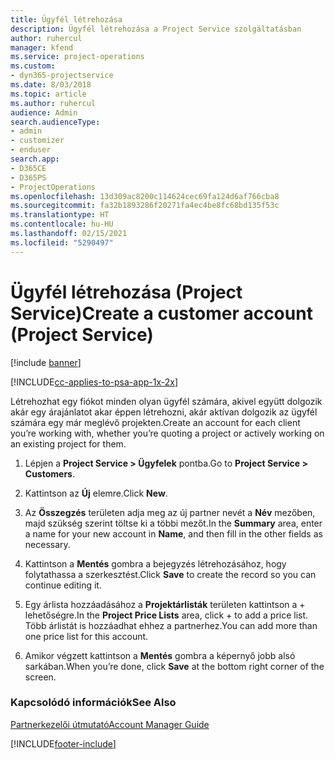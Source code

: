 ```yaml
---
title: Ügyfél létrehozása
description: Ügyfél létrehozása a Project Service szolgáltatásban
author: ruhercul
manager: kfend
ms.service: project-operations
ms.custom:
- dyn365-projectservice
ms.date: 8/03/2018
ms.topic: article
ms.author: ruhercul
audience: Admin
search.audienceType:
- admin
- customizer
- enduser
search.app:
- D365CE
- D365PS
- ProjectOperations
ms.openlocfilehash: 13d309ac8200c114624cec69fa124d6af766cba8
ms.sourcegitcommit: fa32b1893286f20271fa4ec4be8fc68bd135f53c
ms.translationtype: HT
ms.contentlocale: hu-HU
ms.lasthandoff: 02/15/2021
ms.locfileid: "5290497"
---
```

# <a name="create-a-customer-account-project-service"></a><span data-ttu-id="64652-103">Ügyfél létrehozása (Project Service)</span><span class="sxs-lookup"><span data-stu-id="64652-103">Create a customer account (Project Service)</span></span>

[!include [banner](../includes/psa-now-project-operations.md)]

[!INCLUDE[cc-applies-to-psa-app-1x-2x](../includes/cc-applies-to-psa-app-1x-2x.md)]

<span data-ttu-id="64652-104">Létrehozhat egy fiókot minden olyan ügyfél számára, akivel együtt dolgozik akár egy árajánlatot akar éppen létrehozni, akár aktívan dolgozik az ügyfél számára egy már meglévő projekten.</span><span class="sxs-lookup"><span data-stu-id="64652-104">Create an account for each client you’re working with, whether you’re quoting a project or actively working on an existing project for them.</span></span>  
  
1.  <span data-ttu-id="64652-105">Lépjen a **Project Service > Ügyfelek** pontba.</span><span class="sxs-lookup"><span data-stu-id="64652-105">Go to **Project Service > Customers**.</span></span>  
  
2.  <span data-ttu-id="64652-106">Kattintson az **Új** elemre.</span><span class="sxs-lookup"><span data-stu-id="64652-106">Click **New**.</span></span>  
  
3.  <span data-ttu-id="64652-107">Az **Összegzés** területen adja meg az új partner nevét a **Név** mezőben, majd szükség szerint töltse ki a többi mezőt.</span><span class="sxs-lookup"><span data-stu-id="64652-107">In the **Summary** area, enter a name for your new account in **Name**, and then fill in the other fields as necessary.</span></span>  
  
4.  <span data-ttu-id="64652-108">Kattintson a **Mentés** gombra a bejegyzés létrehozásához, hogy folytathassa a szerkesztést.</span><span class="sxs-lookup"><span data-stu-id="64652-108">Click **Save** to create the record so you can continue editing it.</span></span>  
  
5.  <span data-ttu-id="64652-109">Egy árlista hozzáadásához a **Projektárlisták** területen kattintson a + lehetőségre.</span><span class="sxs-lookup"><span data-stu-id="64652-109">In the **Project Price Lists** area, click + to add a price list.</span></span> <span data-ttu-id="64652-110">Több árlistát is hozzáadhat ehhez a partnerhez.</span><span class="sxs-lookup"><span data-stu-id="64652-110">You can add more than one price list for this account.</span></span>  
  
6.  <span data-ttu-id="64652-111">Amikor végzett kattintson a **Mentés** gombra a képernyő jobb alsó sarkában.</span><span class="sxs-lookup"><span data-stu-id="64652-111">When you’re done, click **Save** at the bottom right corner of the screen.</span></span>  
  
### <a name="see-also"></a><span data-ttu-id="64652-112">Kapcsolódó információk</span><span class="sxs-lookup"><span data-stu-id="64652-112">See Also</span></span>  
 [<span data-ttu-id="64652-113">Partnerkezelői útmutató</span><span class="sxs-lookup"><span data-stu-id="64652-113">Account Manager Guide</span></span>](../psa/account-manager-guide.md)


[!INCLUDE[footer-include](../includes/footer-banner.md)]